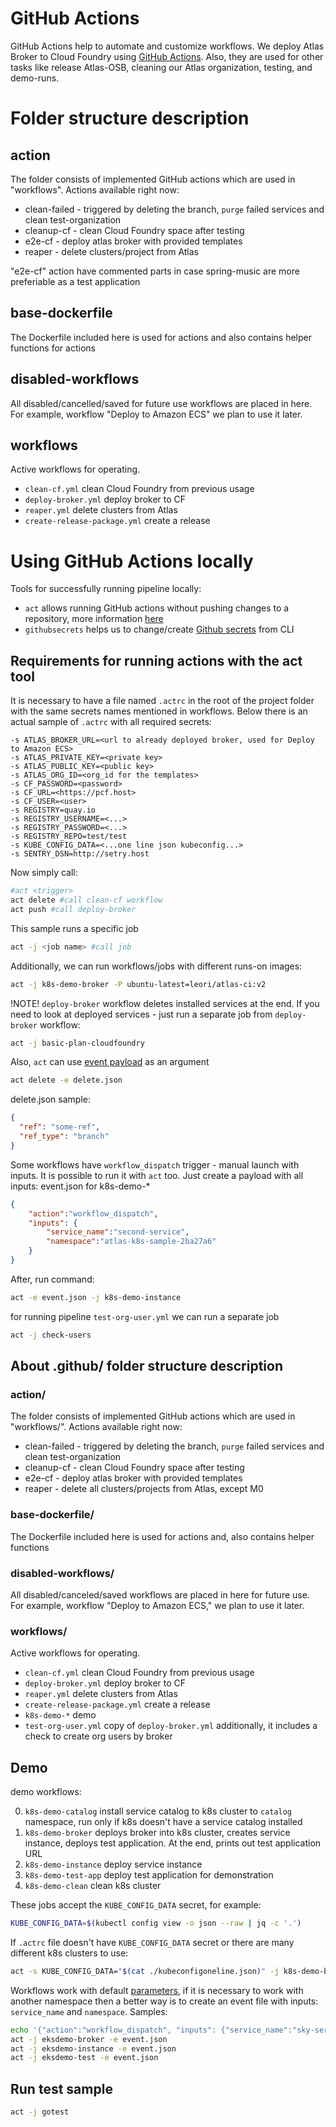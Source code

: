# GitHub Actions
GitHub Actions help to automate and customize workflows. We deploy Atlas Broker to Cloud Foundry using [GitHub Actions](https://docs.github.com/en/actions). Also, they are used for other tasks like release Atlas-OSB, cleaning our Atlas organization, testing, and demo-runs.

# Folder structure description

## action
The folder consists of implemented GitHub actions which are used in "workflows".
Actions available right now:
- clean-failed - triggered by deleting the branch, `purge` failed services and clean test-organization
- cleanup-cf - clean Cloud Foundry space after testing
- e2e-cf - deploy atlas broker with provided templates
- reaper - delete clusters/project from Atlas

"e2e-cf" action have commented parts in case spring-music are more preferiable as a test application

## base-dockerfile
The Dockerfile included here is used for actions and also contains helper functions for actions

## disabled-workflows
All disabled/cancelled/saved for future use workflows are placed in here. For example, workflow "Deploy to Amazon ECS" we plan to use it later.

## workflows
Active workflows for operating.
- `clean-cf.yml` clean Cloud Foundry from previous usage
- `deploy-broker.yml` deploy broker to CF
- `reaper.yml` delete clusters from Atlas
- `create-release-package.yml` create a release

# Using GitHub Actions locally
Tools for successfully running pipeline locally:
- `act` allows running GitHub actions without pushing changes to a repository, more information [here](https://github.com/nektos/act)
- `githubsecrets` helps us to change/create [Github secrets](https://github.com/unfor19/githubsecrets) from CLI

## Requirements for running actions with the act tool
It is necessary to have a file named `.actrc` in the root of the project folder with the same secrets names mentioned in workflows.
Below there is an actual sample of `.actrc` with all required secrets:

```
-s ATLAS_BROKER_URL=<url to already deployed broker, used for Deploy to Amazon ECS>
-s ATLAS_PRIVATE_KEY=<private key>
-s ATLAS_PUBLIC_KEY=<public key>
-s ATLAS_ORG_ID=<org_id for the templates>
-s CF_PASSWORD=<password>
-s CF_URL=<https://pcf.host>
-s CF_USER=<user>
-s REGISTRY=quay.io
-s REGISTRY_USERNAME=<...>
-s REGISTRY_PASSWORD=<...>
-s REGISTRY_REPO=test/test
-s KUBE_CONFIG_DATA=<...one line json kubeconfig...>
-s SENTRY_DSN=http://setry.host
```

Now simply call:

```bash
#act <trigger>
act delete #call clean-cf workflow
act push #call deploy-broker
```

This sample runs a specific job

```bash
act -j <job name> #call job
```

Additionally, we can run workflows/jobs with different runs-on images:

```bash
act -j k8s-demo-broker -P ubuntu-latest=leori/atlas-ci:v2
```

!NOTE! `deploy-broker` workflow deletes installed services at the end. If you need to look at deployed services - just run a separate job from `deploy-broker` workflow:

```bash
act -j basic-plan-cloudfoundry
```

Also, `act` can use [event payload](https://developer.github.com/webhooks/event-payloads/#delete) as an argument

```bash
act delete -e delete.json
```

delete.json sample:
```json
{
  "ref": "some-ref",
  "ref_type": "branch"
}
```

Some workflows have `workflow_dispatch` trigger - manual launch with inputs. It is possible to run it with `act` too. Just create a payload with all inputs:
event.json for k8s-demo-*

```json
{
	"action":"workflow_dispatch",
	"inputs": {
		"service_name":"second-service",
		"namespace":"atlas-k8s-sample-2ba27a6"
	}
}
```

After, run command:

```bash
act -e event.json -j k8s-demo-instance
```

for running pipeline `test-org-user.yml` we can run a separate job

```bash
act -j check-users
```

## About .github/ folder structure description

### action/
The folder consists of implemented GitHub actions which are used in "workflows/".
Actions available right now:
- clean-failed - triggered by deleting the branch, `purge` failed services and clean test-organization
- cleanup-cf - clean Cloud Foundry space after testing
- e2e-cf - deploy atlas broker with provided templates
- reaper - delete all clusters/projects from Atlas, except M0

### base-dockerfile/
The Dockerfile included here is used for actions and, also contains helper functions

### disabled-workflows/
All disabled/canceled/saved workflows are placed in here for future use. For example, workflow "Deploy to Amazon ECS," we plan to use it later.

### workflows/
Active workflows for operating.
- `clean-cf.yml` clean Cloud Foundry from previous usage
- `deploy-broker.yml` deploy broker to CF
- `reaper.yml` delete clusters from Atlas
- `create-release-package.yml` create a release
- `k8s-demo-*` demo
- `test-org-user.yml` copy of `deploy-broker.yml` additionally, it includes a check to create org users by broker


## Demo
demo workflows:

0) `k8s-demo-catalog` install service catalog to k8s cluster to `catalog` namespace, run only if k8s doesn't have a service catalog installed
1) `k8s-demo-broker` deploys broker into k8s cluster, creates service instance, deploys test application. At the end, prints out test application URL
2) `k8s-demo-instance` deploy service instance
3) `k8s-demo-test-app` deploy test application for demonstration
4) `k8s-demo-clean` clean k8s cluster

These jobs accept the `KUBE_CONFIG_DATA` secret, for example:

```bash
KUBE_CONFIG_DATA=$(kubectl config view -o json --raw | jq -c '.')
```

If `.actrc` file doesn't have `KUBE_CONFIG_DATA` secret or there are many different k8s clusters to use:

```bash
act -s KUBE_CONFIG_DATA="$(cat ./kubeconfigoneline.json)" -j k8s-demo-broker
```

Workflows work with default [parameters](https://github.com/mongodb/atlas-osb/blob/master/.github/base-dockerfile/helpers/params.sh), if it is necessary to work with another namespace then a better way is to create an event file with inputs: `service_name` and `namespace`. Samples:

```bash
echo '{"action":"workflow_dispatch", "inputs": {"service_name":"sky-service","namespace":"atlas-osb"}}' > event.json
act -j eksdemo-broker -e event.json
act -j eksdemo-instance -e event.json
act -j eksdemo-test -e event.json
```

## Run test sample

```bash
act -j gotest
```
